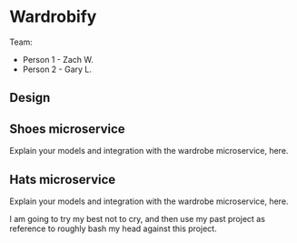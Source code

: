 # Wardrobify

Team:

* Person 1 - Zach W.
* Person 2 - Gary L.

## Design

## Shoes microservice

Explain your models and integration with the wardrobe
microservice, here.

## Hats microservice

Explain your models and integration with the wardrobe
microservice, here.

I am going to try my best not to cry, and then use my past project as reference to roughly bash my head against this project.